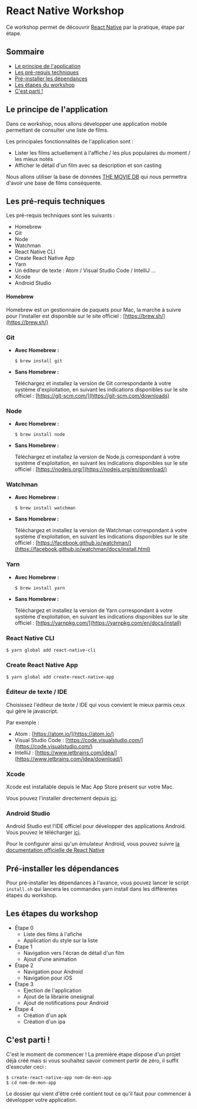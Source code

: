 # React Native Workshop

Ce workshop permet de découvrir [React Native](https://facebook.github.io/react-native/) par la pratique, étape par étape.

## Sommaire

- [Le principe de l'application](#le-principe-de-lapplication)
- [Les pré-requis techniques](#les-pre-requis-techniques)
- [Pré-installer les dépendances](#pre-installer-les-dependances)
- [Les étapes du workshop](#les-etapes-du-workshop)
- [C'est parti !](#cest-parti-)

## Le principe de l'application

Dans ce workshop, nous allons développer une application mobile permettant de consulter une liste de films.

Les principales fonctionnalités de l'application sont :

- Lister les films actuellement à l'affiche / les plus populaires du moment / les mieux notés
- Afficher le détail d'un film avec sa description et son casting

Nous allons utiliser la base de données [THE MOVIE DB](https://www.themoviedb.org/) qui nous permettra d'avoir une base de films conséquente.

## Les pré-requis techniques

Les pré-requis techniques sont les suivants :

- Homebrew
- Git
- Node
- Watchman
- React Native CLI
- Create React Native App
- Yarn
- Un éditeur de texte : Atom / Visual Studio Code / IntelliJ ...
- Xcode
- Android Studio

#### Homebrew

Homebrew est un gestionnaire de paquets pour Mac, la marche à suivre pour l'installer est disponible sur le site officiel : [https://brew.sh/](https://brew.sh/)

### Git

- **Avec Homebrew :**

    ``` 
    $ brew install git
    ```

- **Sans Homebrew :**

    Téléchargez et installez la version de Git correspondante à votre système d'exploitation, en suivant les indications disponibles sur le site officiel : [https://git-scm.com/](https://git-scm.com/downloads)

### Node

- **Avec Homebrew :**

    ``` 
    $ brew install node
    ```

- **Sans Homebrew :**

    Téléchargez et installez la version de Node.js correspondant à votre système d'exploitation, en suivant les indications disponibles sur le site officiel : [https://nodejs.org/](https://nodejs.org/en/download/)

### Watchman

- **Avec Homebrew :**

    ``` 
    $ brew install watchman
    ```

- **Sans Homebrew :**

    Téléchargez et installez la version de Watchman correspondant à votre système d'exploitation, en suivant les indications disponibles sur le site officiel : [https://facebook.github.io/watchman/](https://facebook.github.io/watchman/docs/install.html)

### Yarn

- **Avec Homebrew :**

    ``` 
    $ brew install yarn
    ```

- **Sans Homebrew :**

    Téléchargez et installez la version de Yarn correspondant à votre système d'exploitation, en suivant les indications disponibles sur le site officiel : [https://yarnpkg.com/](https://yarnpkg.com/en/docs/install)

### React Native CLI

``` 
$ yarn global add react-native-cli
```

### Create React Native App

```
$ yarn global add create-react-native-app
```

### Éditeur de texte / IDE

Choisissez l'éditeur de texte / IDE qui vous convient le mieux parmis ceux qui gère le javascript. 

Par exemple :

- Atom : [https://atom.io/](https://atom.io/)
- Visual Studio Code : [https://code.visualstudio.com/](https://code.visualstudio.com/)
- IntelliJ : [https://www.jetbrains.com/idea/](https://www.jetbrains.com/idea/download/)

### Xcode

Xcode est installable depuis le Mac App Store présent sur votre Mac.

Vous pouvez l'installer directement depuis [ici](https://itunes.apple.com/fr/app/xcode/id497799835?mt=12).

### Android Studio

Android Studio est l'IDE officiel pour développer des applications Android. Vous pouvez le télécharger [ici](https://developer.android.com/studio/).

Pour le configurer ainsi qu'un émulateur Android, vous pouvez suivre [la documentation officielle de React Native](https://facebook.github.io/react-native/docs/getting-started.html)

## Pré-installer les dépendances

Pour pré-installer les dépendances à l'avance, vous pouvez lancer le script ```install.sh``` qui lancera les commandes yarn install dans les différentes étapes du workshop.

## Les étapes du workshop

- Étape 0
    - Liste des films à l'afiche
    - Application du style sur la liste
- Étape 1
    - Navigation vers l'écran de détail d'un film
    - Ajout d'une animation
- Étape 2
    - Navigation pour Android
    - Navigation pour iOS
- Étape 3
    - Ejection de l'application
    - Ajout de la librairie onesignal
    - Ajout de notifications pour Android
- Étape 4
    - Création d'un apk
    - Création d'un ipa

## C'est parti !

C'est le moment de commencer ! La première étape dispose d'un projet déjà créé mais si vous souhaitez savoir comment partir de zéro, il suffit d'executer ceci :

```
$ create-react-native-app nom-de-mon-app
$ cd nom-de-mon-app
```

Le dossier qui vient d'être créé contient tout ce qu'il faut pour commencer à développer votre application.

